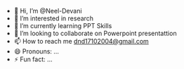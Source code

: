 - 👋 Hi, I’m @Neel-Devani
- 👀 I’m interested in research
- 🌱 I’m currently learning PPT Skills
- 💞️ I’m looking to collaborate on Powerpoint presentattion
- 📫 How to reach me dnd17102004@gmail.com
- 😄 Pronouns: ...
- ⚡ Fun fact: ...

<!---
Neel-Devani/Neel-Devani is a ✨ special ✨ repository because its `README.md` (this file) appears on your GitHub profile.
You can click the Preview link to take a look at your changes.
--->
